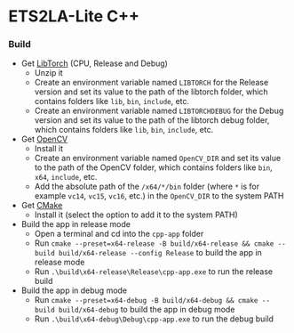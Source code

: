 # ETS2LA-Lite C++

### Build

- Get [LibTorch](https://pytorch.org/) (CPU, Release and Debug)
  - Unzip it
  - Create an environment variable named `LIBTORCH` for the Release version and set its value to the path of the libtorch folder, which contains folders like `lib`, `bin`, `include`, etc.
  - Create an environment variable named `LIBTORCHDEBUG` for the Debug version and set its value to the path of the libtorch debug folder, which contains folders like `lib`, `bin`, `include`, etc.
- Get [OpenCV](https://opencv.org/releases)
  - Install it
  - Create an environment variable named `OpenCV_DIR` and set its value to the path of the OpenCV folder, which contains folders like `bin`, `x64`, `include`, etc.
  - Add the absolute path of the `/x64/*/bin` folder (where `*` is for example `vc14`, `vc15`, `vc16`, etc.) in the `OpenCV_DIR` to the system PATH
- Get [CMake](https://cmake.org/)
  - Install it (select the option to add it to the system PATH)
- Build the app in release mode
  - Open a terminal and cd into the `cpp-app` folder
  - Run ```cmake --preset=x64-release -B build/x64-release && cmake --build build/x64-release --config Release``` to build the app in release mode
  - Run ```.\build\x64-release\Release\cpp-app.exe``` to run the release build
- Build the app in debug mode
  - Run ```cmake --preset=x64-debug -B build/x64-debug && cmake --build build/x64-debug``` to build the app in debug mode
  - Run ```.\build\x64-debug\Debug\cpp-app.exe``` to run the debug build